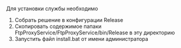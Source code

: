 Для установки службы необходимо
1. Собрать решение в конфигурации Release
2. Скопировать содержимое папаки FtpProxyService/FtpProxyService/bin/Release в эту директорию
3. Запустить файл install.bat от имени администратора
